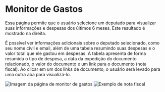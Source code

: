 # Monitor de Gastos
Essa página permite que o usuário selecione um deputado para visualizar suas informações e despesas dos últimos 6 meses. Este resultado é mostrado na direita.

É possível ver informações adicionais sobre o deputado selecionado, como seu nome civil e email, além de uma tabela resumindo suas despesas e o valor total que ele gastou em despesas. A tabela apresenta de forma resumida o tipo de despesa, a data da expedição do documento relacionado, o valor do documento e um link para o documento (nota fiscal). Ao clicar em um dos links de documento, o usuário será levado para uma outra aba para visualizá-lo.

<img src="https://media.discordapp.net/attachments/802326923660886138/921549384355840010/unknown.png" alt="Imagem da página de monitor de gastos">
<img src="https://media.discordapp.net/attachments/802326923660886138/921552908275839006/Captura_da_Web_17-12-2021_2123_ww1.receita.fazenda.df.gov.br.jpeg" alt="Exemplo de nota fiscal">
